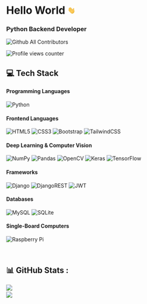 # Hello World <img src="hand.webp" height="20px">

### Python Backend Developer

![Github All Contributors](https://img.shields.io/github/all-contributors/all-contributors/all-contributors)

![Profile views counter](https://komarev.com/ghpvc/?username=lordmahyar&&style=flat)

## 💻 Tech Stack
#### Programming Languages
![Python](https://img.shields.io/badge/python-3670A0?style=for-the-badge&logo=python&logoColor=ffdd54)

#### Frontend Languages
![HTML5](https://img.shields.io/badge/html5-%23E34F26.svg?style=for-the-badge&logo=html5&logoColor=white)
![CSS3](https://img.shields.io/badge/css3-%231572B6.svg?style=for-the-badge&logo=css3&logoColor=white)
![Bootstrap](https://img.shields.io/badge/bootstrap-%23563D7C.svg?style=for-the-badge&logo=bootstrap&logoColor=white)
![TailwindCSS](https://img.shields.io/badge/tailwindcss-%2338B2AC.svg?style=for-the-badge&logo=tailwind-css&logoColor=white)

#### Deep Learning & Computer Vision
![NumPy](https://img.shields.io/badge/numpy-%23013243.svg?style=for-the-badge&logo=numpy&logoColor=white)
![Pandas](https://img.shields.io/badge/pandas-%23150458.svg?style=for-the-badge&logo=pandas&logoColor=white)
![OpenCV](https://img.shields.io/badge/opencv-%23white.svg?style=for-the-badge&logo=opencv&logoColor=white)
![Keras](https://img.shields.io/badge/Keras-%23D00000.svg?style=for-the-badge&logo=Keras&logoColor=white)
![TensorFlow](https://img.shields.io/badge/TensorFlow-%23FF6F00.svg?style=for-the-badge&logo=TensorFlow&logoColor=white)

#### Frameworks
![Django](https://img.shields.io/badge/django-%23092E20.svg?style=for-the-badge&logo=django&logoColor=white)
![DjangoREST](https://img.shields.io/badge/DJANGO-REST-ff1709?style=for-the-badge&logo=django&logoColor=white&color=ff1709&labelColor=gray)
![JWT](https://img.shields.io/badge/JWT-black?style=for-the-badge&logo=JSON%20web%20tokens)

#### Databases
![MySQL](https://img.shields.io/badge/mysql-%2300f.svg?style=for-the-badge&logo=mysql&logoColor=white)
![SQLite](https://img.shields.io/badge/sqlite-%2307405e.svg?style=for-the-badge&logo=sqlite&logoColor=white)

#### Single-Board Computers
![Raspberry Pi](https://img.shields.io/badge/-RaspberryPi-C51A4A?style=for-the-badge&logo=Raspberry-Pi)

<br/>

## 📊 GitHub Stats :
![](https://github-readme-streak-stats.herokuapp.com/?user=lordmahyar&theme=vue-dark&hide_border=true)<br/>
![](https://github-readme-stats.vercel.app/api/top-langs/?username=lordmahyar&theme=vue-dark&hide_border=true&include_all_commits=true&count_private=true&layout=compact)
